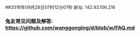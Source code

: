 ##2018年09月28日07时12分07秒 新址: 142.93.106.216
### 兔友常见问题及解答: https://github.com/wanggonging/d/blob/w/FAQ.md
